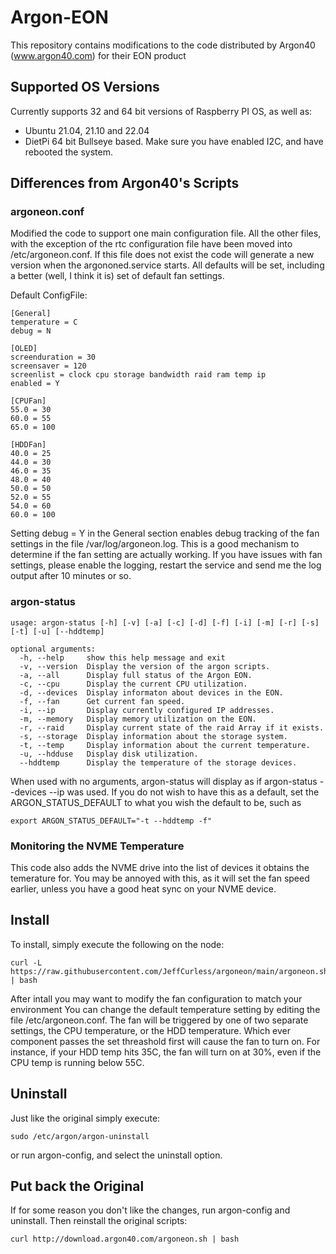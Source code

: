 ﻿# Argon-EON
This repository contains modifications to the code distributed by Argon40 (www.argon40.com) for their EON product

## Supported OS Versions

Currently supports 32 and 64 bit versions of Raspberry PI OS, as well as:

- Ubuntu 21.04, 21.10 and 22.04
- DietPi 64 bit Bullseye based.  Make sure you have enabled I2C, and have rebooted the system.

## Differences from Argon40's Scripts

### argoneon.conf

Modified the code to support one main configuration file.  All the other files, with the exception of the rtc configuration file have been moved into /etc/argoneon.conf.  If this file does not exist the code will generate a new version when the argononed.service starts.  All defaults will be set, including a better (well, I think it is) set of default fan settings.

Default ConfigFile:
```
[General]
temperature = C
debug = N

[OLED]
screenduration = 30
screensaver = 120
screenlist = clock cpu storage bandwidth raid ram temp ip
enabled = Y

[CPUFan]
55.0 = 30
60.0 = 55
65.0 = 100

[HDDFan]
40.0 = 25
44.0 = 30
46.0 = 35
48.0 = 40
50.0 = 50
52.0 = 55
54.0 = 60
60.0 = 100
```

Setting debug = Y in the General section enables debug tracking of the fan settings in the file /var/log/argoneon.log.  This is a good mechanism to determine if the fan setting are actually working.  If you have issues with fan settings, please enable the logging, restart the service and send me the log output after 10 minutes or so.

### argon-status

```
usage: argon-status [-h] [-v] [-a] [-c] [-d] [-f] [-i] [-m] [-r] [-s] [-t] [-u] [--hddtemp]

optional arguments:
  -h, --help     show this help message and exit
  -v, --version  Display the version of the argon scripts.
  -a, --all      Display full status of the Argon EON.
  -c, --cpu      Display the current CPU utilization.
  -d, --devices  Display informaton about devices in the EON.
  -f, --fan      Get current fan speed.
  -i, --ip       Display currently configured IP addresses.
  -m, --memory   Display memory utilization on the EON.
  -r, --raid     Display current state of the raid Array if it exists.
  -s, --storage  Display information about the storage system.
  -t, --temp     Display information about the current temperature.
  -u, --hdduse   Display disk utilization.
  --hddtemp      Display the temperature of the storage devices.
```

When used with no arguments, argon-status will display as if argon-status --devices --ip was used.  If you do not wish to have this as a default, set the ARGON_STATUS_DEFAULT to what you wish the default to be, such as 
```
export ARGON_STATUS_DEFAULT="-t --hddtemp -f"
```

### Monitoring the NVME Temperature

This code also adds the NVME drive into the list of devices it obtains the temerature for.  You may be annoyed with this, as it will set the fan speed earlier, unless you have a good heat sync on your NVME device.
## Install

To install, simply execute the following on the node:
```
curl -L https://raw.githubusercontent.com/JeffCurless/argoneon/main/argoneon.sh | bash
```

After intall you may want to modify the fan configuration to match your environment  You can change the default temperature setting by editing the file /etc/argoneon.conf.  The fan will be triggered by one of two separate settings, the CPU temperature, or the HDD temperature.    Which ever component passes the set threashold first will cause the fan to turn on.   For instance, if your HDD temp hits 35C, the fan will turn on at 30%, even if the CPU temp is running below 55C.

## Uninstall

Just like the original simply execute:

```
sudo /etc/argon/argon-uninstall
```

or run argon-config, and select the uninstall option.

## Put back the Original

If for some reason you don't like the changes, run argon-config and uninstall.  Then reinstall the original scripts:

```
curl http://download.argon40.com/argoneon.sh | bash
```

